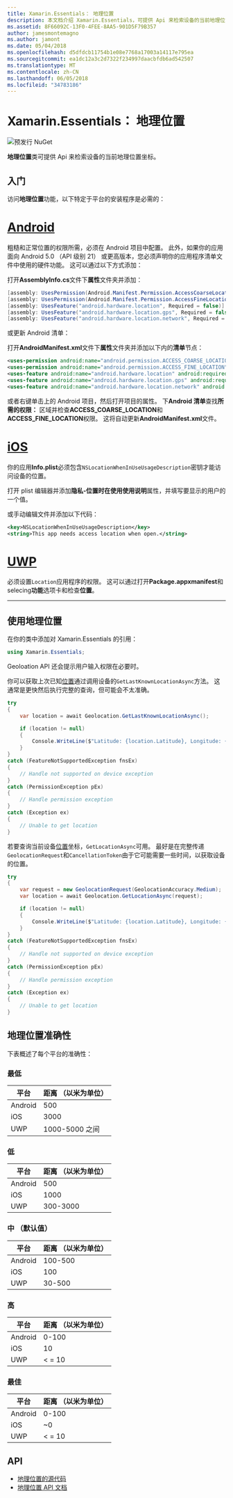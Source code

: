 ```yaml
---
title: Xamarin.Essentials： 地理位置
description: 本文档介绍 Xamarin.Essentials，可提供 Api 来检索设备的当前地理位置坐标中的地理位置类。
ms.assetid: 8F66092C-13F0-4FEE-8AA5-901D5F79B357
author: jamesmontemagno
ms.author: jamont
ms.date: 05/04/2018
ms.openlocfilehash: d5dfdcb11754b1e08e7768a17003a14117e795ea
ms.sourcegitcommit: ea1dc12a3c2d7322f234997daacbfdb6ad542507
ms.translationtype: MT
ms.contentlocale: zh-CN
ms.lasthandoff: 06/05/2018
ms.locfileid: "34783186"
---
```

# <a name="xamarinessentials-geolocation"></a>Xamarin.Essentials： 地理位置

![预发行 NuGet](~/media/shared/pre-release.png)

**地理位置**类可提供 Api 来检索设备的当前地理位置坐标。

## <a name="getting-started"></a>入门

访问**地理位置**功能，以下特定于平台的安装程序是必需的：

# <a name="androidtabandroid"></a>[Android](#tab/android)

粗糙和正常位置的权限所需，必须在 Android 项目中配置。 此外，如果你的应用面向 Android 5.0 （API 级别 21） 或更高版本，您必须声明你的应用程序清单文件中使用的硬件功能。 这可以通过以下方式添加：

打开**AssemblyInfo.cs**文件下**属性**文件夹并添加：

```csharp
[assembly: UsesPermission(Android.Manifest.Permission.AccessCoarseLocation)]
[assembly: UsesPermission(Android.Manifest.Permission.AccessFineLocation)]
[assembly: UsesFeature("android.hardware.location", Required = false)]
[assembly: UsesFeature("android.hardware.location.gps", Required = false)]
[assembly: UsesFeature("android.hardware.location.network", Required = false)]
```

或更新 Android 清单：

打开**AndroidManifest.xml**文件下**属性**文件夹并添加以下内的**清单**节点：

```xml
<uses-permission android:name="android.permission.ACCESS_COARSE_LOCATION" />
<uses-permission android:name="android.permission.ACCESS_FINE_LOCATION" />
<uses-feature android:name="android.hardware.location" android:required="false" />
<uses-feature android:name="android.hardware.location.gps" android:required="false" />
<uses-feature android:name="android.hardware.location.network" android:required="false" />
```

或者右键单击上的 Android 项目，然后打开项目的属性。 下**Android 清单**查找**所需的权限：** 区域并检查**ACCESS_COARSE_LOCATION**和**ACCESS_FINE_LOCATION**权限。 这将自动更新**AndroidManifest.xml**文件。

# <a name="iostabios"></a>[iOS](#tab/ios)

你的应用**Info.plist**必须包含`NSLocationWhenInUseUsageDescription`密钥才能访问设备的位置。

打开 plist 编辑器并添加**隐私-位置时在使用使用说明**属性，并填写要显示的用户的一个值。

或手动编辑文件并添加以下代码：

```xml
<key>NSLocationWhenInUseUsageDescription</key>
<string>This app needs access location when open.</string>
```

# <a name="uwptabuwp"></a>[UWP](#tab/uwp)

必须设置`Location`应用程序的权限。 这可以通过打开**Package.appxmanifest**和 selecing**功能**选项卡和检查**位置**。

-----

## <a name="using-geolocation"></a>使用地理位置

在你的类中添加对 Xamarin.Essentials 的引用：

```csharp
using Xamarin.Essentials;
```

Geoloation API 还会提示用户输入权限在必要时。

你可以获取上次已知[位置](xref:Xamarin.Essentials.Location)通过调用设备的`GetLastKnownLocationAsync`方法。 这通常是更快然后执行完整的查询，但可能会不太准确。

```csharp
try
{
    var location = await Geolocation.GetLastKnownLocationAsync();

    if (location != null)
    {
        Console.WriteLine($"Latitude: {location.Latitude}, Longitude: {location.Longitude}");
    }
}
catch (FeatureNotSupportedException fnsEx)
{
    // Handle not supported on device exception
}
catch (PermissionException pEx)
{
    // Handle permission exception
}
catch (Exception ex)
{
    // Unable to get location
}
```

若要查询当前设备[位置](xref:Xamarin.Essentials.Location)坐标，`GetLocationAsync`可用。 最好是在完整传递`GeolocationRequest`和`CancellationToken`由于它可能需要一些时间，以获取设备的位置。

```csharp
try
{
    var request = new GeolocationRequest(GeolocationAccuracy.Medium);
    var location = await Geolocation.GetLocationAsync(request);

    if (location != null)
    {
        Console.WriteLine($"Latitude: {location.Latitude}, Longitude: {location.Longitude}");
    }
}
catch (FeatureNotSupportedException fnsEx)
{
    // Handle not supported on device exception
}
catch (PermissionException pEx)
{
    // Handle permission exception
}
catch (Exception ex)
{
    // Unable to get location
}
```

## <a name="geolocation-accuracy"></a>地理位置准确性

下表概述了每个平台的准确性：

### <a name="lowest"></a>最低

| 平台 | 距离 （以米为单位） |
| --- | --- |
| Android | 500 |
| iOS | 3000 |
| UWP | 1000-5000 之间 |

### <a name="low"></a>低

| 平台 | 距离 （以米为单位） |
| --- | --- |
| Android | 500 |
| iOS | 1000 |
| UWP | 300-3000 |

### <a name="medium-default"></a>中 （默认值）

| 平台 | 距离 （以米为单位） |
| --- | --- |
| Android | 100-500 |
| iOS | 100 |
| UWP | 30-500 |

### <a name="high"></a>高

| 平台 | 距离 （以米为单位） |
| --- | --- |
| Android | 0-100 |
| iOS | 10 |
| UWP | < = 10 |

### <a name="best"></a>最佳

| 平台 | 距离 （以米为单位） |
| --- | --- |
| Android | 0-100 |
| iOS | ~0 |
| UWP | < = 10 |

## <a name="api"></a>API

- [地理位置的源代码](https://github.com/xamarin/Essentials/tree/master/Xamarin.Essentials/Geolocation)
- [地理位置 API 文档](xref:Xamarin.Essentials.Geolocation)
